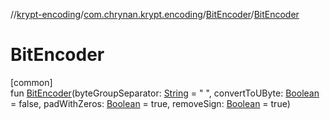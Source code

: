 //[krypt-encoding](../../../index.md)/[com.chrynan.krypt.encoding](../index.md)/[BitEncoder](index.md)/[BitEncoder](-bit-encoder.md)

# BitEncoder

[common]\
fun [BitEncoder](-bit-encoder.md)(byteGroupSeparator: [String](https://kotlinlang.org/api/latest/jvm/stdlib/kotlin/-string/index.html) = &quot; &quot;, convertToUByte: [Boolean](https://kotlinlang.org/api/latest/jvm/stdlib/kotlin/-boolean/index.html) = false, padWithZeros: [Boolean](https://kotlinlang.org/api/latest/jvm/stdlib/kotlin/-boolean/index.html) = true, removeSign: [Boolean](https://kotlinlang.org/api/latest/jvm/stdlib/kotlin/-boolean/index.html) = true)
